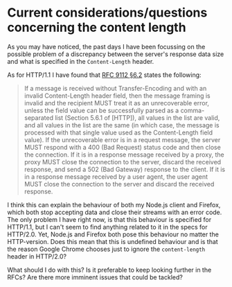 # Current considerations/questions concerning the content length

As you may have noticed, the past days I have been focussing on the possible problem of a discrepancy between
the server's response
data size and what is specified in the ``Content-Length`` header.

As for HTTP/1.1 I have found that [RFC 9112 §6.2](https://www.rfc-editor.org/rfc/rfc9112#section-6.2)
states the following:

> If a message is received without Transfer-Encoding and with an invalid Content-Length header field,
> then the message framing is invalid and the recipient MUST treat it as an unrecoverable error, unless the field value
> can be successfully parsed as a comma-separated list (Section 5.6.1 of [HTTP]), all values in the list are valid, and
> all values in the list are the same (in which case, the message is processed with that single value used as the
> Content-Length field value).
> If the unrecoverable error is in a request message, the server MUST respond with a 400 (Bad Request) status code and
> then close the connection. If it is in a response message received by a proxy, the proxy MUST close the connection to
> the server, discard the received response, and send a 502 (Bad Gateway) response to the client.
> If it is in a response message received by a user agent, the user agent MUST close the connection to the server and
> discard the received response.

I think this can explain the behaviour of both my Node.js client and Firefox, which both stop accepting data and
close their streams with an error code.
The only problem I have right now, is that this behaviour is specified for HTTP/1.1, but I can't seem to find anything
related to it in the specs for HTTP/2.0.
Yet, Node.js and Firefox both pose this behaviour no matter the HTTP-version.
Does this mean that this is undefined behaviour and is that the reason Google Chrome chooses just to ignore the
``content-length`` header in HTTP/2.0?

What should I do with this? Is it preferable to keep looking further in the RFCs?
Are there more imminent issues that could be tackled?
